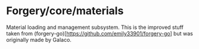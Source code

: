 # Forgery/core/materials

Material loading and management subsystem. This is the
improved stuff taken from (forgery-go)[https://github.com/emily33901/forgery-go]
but was originally made by Galaco.